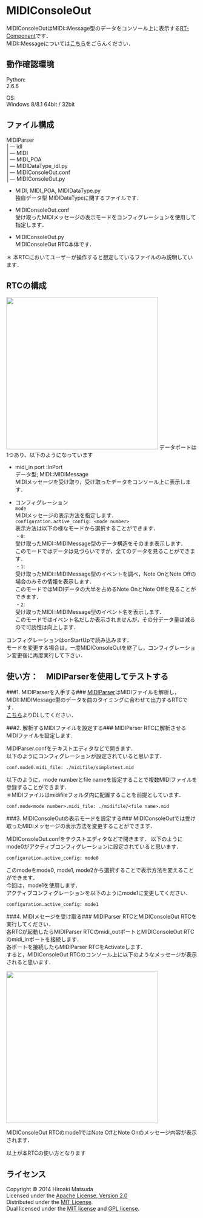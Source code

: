 MIDIConsoleOut
======================
MIDIConsoleOutはMIDI::Message型のデータをコンソール上に表示する[RT-Component][rtm]です．  
MIDI::Messageについては[こちら][idl]をごらんください．

[rtm]:http://www.openrtm.org/openrtm/ja
[idl]: https://github.com/HiroakiMatsuda/MIDIDataType

動作確認環境
------
Python:  
2.6.6  

OS:  
Windows 8/8.1 64bit / 32bit  

ファイル構成
------
MIDIParser  
│― idl   
│― MIDI  
│― MIDI_POA  
│― MIDIDataType_idl.py  
│― MIDIConsoleOut.conf  
│― MIDIConsoleOut.py  

* MIDI, MIDI_POA, MIDIDataType.py  
独自データ型 MIDIDataTypeに関するファイルです．  
 
* MIDIConsoleOut.conf  
受け取ったMIDIメッセージの表示モードをコンフィグレーションを使用して指定します．    

* MIDIConsoleOut.py  
MIDIConsoleOut RTC本体です．  

＊ 本RTCにおいてユーザーが操作すると想定しているファイルのみ説明しています．  

RTCの構成
------  
<img src="https://farm6.staticflickr.com/5604/15666637945_6168d9bcac.jpg" width="400px" />    
データポートは1つあり、以下のようになっています  
  
* midi\_in port :InPort  
データ型; MIDI::MIDIMessage  
MIDIメッセージを受け取り，受け取ったデータをコンソール上に表示します．  

* コンフィグレーション  
`mode`  
MIDIメッセージの表示方法を指定します．  
`configuration.active_config: <mode number>`  
 表示方法は以下の様なモードから選択することができます．  
・`0`:  
受け取ったMIDI::MIDIMessage型のデータ構造をそのまま表示します．  
このモードではデータは見づらいですが，全てのデータを見ることができます．  
・`1`:   
受け取ったMIDI::MIDIMessage型のイベントを調べ，Note OnとNote Offの場合のみその情報を表示します．  
このモードではMIDIデータの大半を占めるNote OnとNote Offを見ることができます．  
・`2`:  
受け取ったMIDI::MIDIMessage型のイベント名を表示します．  
このモードではイベント名だしか表示されませんが，その分データ量は減るので可読性は向上します．   
 
 コンフィグレーションはonStartUpで読み込みます．  
 モードを変更する場合は，一度MIDIConsoleOutを終了し，コンフィグレーション変更後に再度実行して下さい． 


使い方：　MIDIParserを使用してテストする
------
###1. MIDIParserを入手する###
[MIDIParser][parser]はMIDIファイルを解析し，MIDI::MIDIMessage型のデータを曲のタイミングに合わせて出力するRTCです．  
[こちら][parser]よりDLしてください．

[parser]:https://github.com/HiroakiMatsuda/MIDIParser  


###2. 解析するMIDIファイルを設定する###
MIDIParser RTCに解析させるMIDIファイルを設定します．  

MIDIParser.confをテキストエディタなどで開きます．  
以下のようにコンフィグレーションが設定されていると思います．  

```conf.mode0.midi_file: ./midifile/simpletest.mid ```     

以下のように，mode numberとfile nameを設定することで複数MIDIファイルを登録することができます．  
＊MIDIファイルはmidifileフォルダ内に配置することを前提としています．  

```conf.mode<mode number>.midi_file: ./midifile/<file name>.mid ```     
 
###3. MIDIConsoleOutの表示モードを設定する###
MIDIConsoleOutでは受け取ったMIDIメッセージの表示方法を変更することができます．  

MIDIConsoleOut.confをテクストエディタなどで開きます．
以下のようにmode0がアクティブコンフィグレーションに設定されていると思います．  

```configuration.active_config: mode0```   

このmodeをmode0, mode1, mode2から選択することで表示方法を変えることができます．  
今回は，mode1を使用します．  
アクティブコンフィグレーションを以下のようにmode1に変更してください．  

```configuration.active_config: mode1```  
  
###4. MIDIメセージを受け取る###
MIDIParser RTCとMIDIConsoleOut RTCを実行してください．  
各RTCが起動したらMIDIParser RTCのmidi\_outポートとMIDIConsoleOut RTCのmidi\_inポートを接続します．  
各ポートを接続したらMIDIParser RTCをActivateします．  
すると，MIDIConsoleOut RTCのコンソール上に以下のようなメッセージが表示されると思います． 

<img src="https://farm8.staticflickr.com/7525/15480659597_7b957a5788.jpg" width="400px" />   

MIDIConsoleOut RTCのmode1ではNote OffとNote Onのメッセージ内容が表示されます．  
      
以上が本RTCの使い方となります  

ライセンス
----------
Copyright &copy; 2014 Hiroaki Matsuda  
Licensed under the [Apache License, Version 2.0][Apache]  
Distributed under the [MIT License][mit].  
Dual licensed under the [MIT license][MIT] and [GPL license][GPL].  
 
[Apache]: http://www.apache.org/licenses/LICENSE-2.0
[MIT]: http://www.opensource.org/licenses/mit-license.php
[GPL]: http://www.gnu.org/licenses/gpl.html